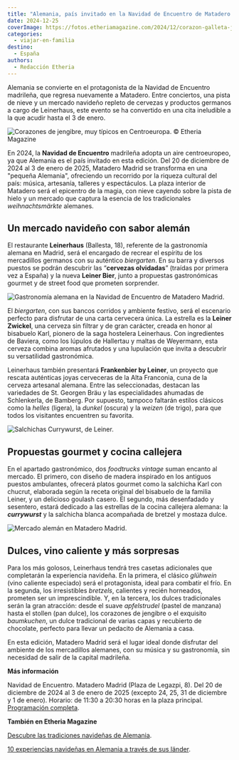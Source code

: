 ```yaml
---
title: "Alemania, país invitado en la Navidad de Encuentro de Matadero Madrid"
date: 2024-12-25
coverImage: https://fotos.etheriamagazine.com/2024/12/corazon-galleta-jengibre-1-e1735119198148.jpg
categories: 
  - viajar-en-familia
destino: 
  - España
authors: 
  - Redacción Etheria
---
```


Alemania se convierte en el protagonista de la Navidad de Encuentro madrileña, que 
regresa nuevamente a Matadero. Entre conciertos, una pista de nieve y un mercado 
navideño repleto de cervezas y productos germanos a cargo de Leinerhaus, este evento se 
ha convertido en una cita ineludible a la que acudir hasta el 3 de enero. 

![Corazones de jengibre, muy típicos en Centroeuropa. © Etheria Magazine](https://fotos.etheriamagazine.com/2024/12/corazon.jpeg "Corazones de jengibre, muy típicos en Centroeuropa. © Etheria Magazine")

En 2024, la **Navidad de Encuentro** madrileña adopta un aire centroeuropeo, ya que 
Alemania es el país invitado en esta edición. Del 20 de diciembre de 2024 al 3 de enero 
de 2025, Matadero Madrid se transforma en una "pequeña Alemania", ofreciendo un 
recorrido por la riqueza cultural del país: música, artesanía, talleres y espectáculos. 
La plaza interior de Matadero será el epicentro de la magia, con nieve cayendo sobre la 
pista de hielo y un mercado que captura la esencia de los tradicionales 
_weihnachtsmärkte_ alemanes. 

## Un mercado navideño con sabor alemán 

El restaurante **Leinerhaus** (Ballesta, 18), referente de la gastronomía alemana en 
Madrid, será el encargado de recrear el espíritu de los mercadillos germanos con su 
auténtico _biergarten_. En su barra y diversos puestos se podrán descubrir las 
“**cervezas olvidadas**” (traídas por primera vez a España) y la nueva **Leiner Bier**, 
junto a propuestas gastronómicas gourmet y de street food que prometen sorprender. 

![Gastronomía alemana en la Navidad de Encuentro de Matadero Madrid.](https://fotos.etheriamagazine.com/2024/12/alemania-matadero-madrid.jpg "Gastronomía alemana en la Navidad de Encuentro de Matadero Madrid. © Etheria Mag.")

El _biergarten_, con sus bancos corridos y ambiente festivo, será el escenario perfecto 
para disfrutar de una carta cervecera única. La estrella es la **Leiner Zwickel**, una 
cerveza sin filtrar y de gran carácter, creada en honor al bisabuelo Karl, pionero de la 
saga hostelera Leinerhaus. Con ingredientes de Baviera, como los lúpulos de Hallertau y 
maltas de Weyermann, esta cerveza combina aromas afrutados y una lupulación que invita a 
descubrir su versatilidad gastronómica. 

Leinerhaus también presentará **Frankenbier by Leiner**, un proyecto que rescata 
auténticas joyas cerveceras de la Alta Franconia, cuna de la cerveza artesanal alemana. 
Entre las seleccionadas, destacan las variedades de St. Georgen Bräu y las 
especialidades ahumadas de Schlenkerla, de Bamberg. Por supuesto, tampoco faltarán 
estilos clásicos como la _helles_ (ligera), la _dunkel_ (oscura) y la _weizen_ (de 
trigo), para que todos los visitantes encuentren su favorita. 

![Salchichas Currywurst, de Leiner.](https://fotos.etheriamagazine.com/2024/12/salchichas-leinerhaus.jpg "Salchichas Currywurst, de Leiner.")

## Propuestas gourmet y cocina callejera

En el apartado gastronómico, dos _foodtrucks vintage_ suman encanto al mercado. El 
primero, con diseño de madera inspirado en los antiguos puestos ambulantes, ofrecerá 
platos gourmet como la salchicha Karl con chucrut, elaborada según la receta original 
del bisabuelo de la familia Leiner, y un delicioso goulash casero. El segundo, más 
desenfadado y sesentero, estará dedicado a las estrellas de la cocina callejera alemana: 
la _**currywurst**_ y la salchicha blanca acompañada de bretzel y mostaza dulce. 

![Mercado alemán en Matadero Madrid.](https://fotos.etheriamagazine.com/2024/12/bretzel.jpeg "Mercado alemán en Matadero Madrid. © Etheria Magazine")

## Dulces, vino caliente y más sorpresas

Para los más golosos, Leinerhaus tendrá tres casetas adicionales que completarán la 
experiencia navideña. En la primera, el clásico _glühwein_ (vino caliente especiado) 
será el protagonista, ideal para combatir el frío. En la segunda, los irresistibles 
_bretzels_, calientes y recién horneados, prometen ser un imprescindible. Y, en la 
tercera, los dulces tradicionales serán la gran atracción: desde el suave _apfelstrudel_ 
(pastel de manzana) hasta el stollen (pan dulce), los corazones de jengibre o el 
exquisito _baumkuchen_, un dulce tradicional de varias capas y recubierto de chocolate, 
perfecto para llevar un pedacito de Alemania a casa. 

En esta edición, Matadero Madrid será el lugar ideal donde disfrutar del ambiente de los 
mercadillos alemanes, con su música y su gastronomía, sin necesidad de salir de la 
capital madrileña. 

**Más información** 

Navidad de Encuentro. Matadero Madrid (Plaza de Legazpi, 8). Del 20 de diciembre de 2024 
al 3 de enero de 2025 (excepto 24, 25, 31 de diciembre y 1 de enero). Horario: de 11:30 
a 20:30 horas en la plaza principal. [Programación 
completa](https://www.mataderomadrid.org/programacion/madrid-navidad-de-encuentro-2024). 

**También en Etheria Magazine** 

[Descubre las tradiciones navideñas de 
Alemania](https://etheriamagazine.com/2020/11/30/alemania-en-navidad-tradiciones-y-adviento/). 

[10 experiencias navideñas en Alemania a través de sus 
länder](https://etheriamagazine.com/2020/12/10/experiencias-navidenas-alemania/).
